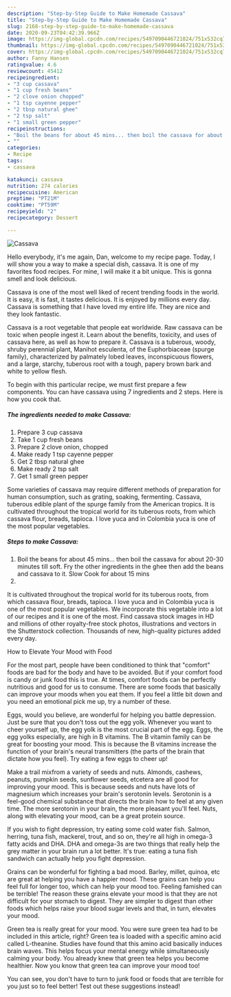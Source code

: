 ```yaml
---
description: "Step-by-Step Guide to Make Homemade Cassava"
title: "Step-by-Step Guide to Make Homemade Cassava"
slug: 2168-step-by-step-guide-to-make-homemade-cassava
date: 2020-09-23T04:42:39.966Z
image: https://img-global.cpcdn.com/recipes/5497090446721024/751x532cq70/cassava-recipe-main-photo.jpg
thumbnail: https://img-global.cpcdn.com/recipes/5497090446721024/751x532cq70/cassava-recipe-main-photo.jpg
cover: https://img-global.cpcdn.com/recipes/5497090446721024/751x532cq70/cassava-recipe-main-photo.jpg
author: Fanny Hansen
ratingvalue: 4.6
reviewcount: 45412
recipeingredient:
- "3 cup cassava"
- "1 cup fresh beans"
- "2 clove onion chopped"
- "1 tsp cayenne pepper"
- "2 tbsp natural ghee"
- "2 tsp salt"
- "1 small green pepper"
recipeinstructions:
- "Boil the beans for about 45 mins... then boil the cassava for about 20-30 minutes till soft. Fry the other ingredients in the ghee then add the beans and cassava to it. Slow Cook for about 15 mins"
- ""
categories:
- Recipe
tags:
- cassava

katakunci: cassava 
nutrition: 274 calories
recipecuisine: American
preptime: "PT21M"
cooktime: "PT59M"
recipeyield: "2"
recipecategory: Dessert

---
```



![Cassava](https://img-global.cpcdn.com/recipes/5497090446721024/751x532cq70/cassava-recipe-main-photo.jpg)

Hello everybody, it's me again, Dan, welcome to my recipe page. Today, I will show you a way to make a special dish, cassava. It is one of my favorites food recipes. For mine, I will make it a bit unique. This is gonna smell and look delicious.

Cassava is one of the most well liked of recent trending foods in the world. It is easy, it is fast, it tastes delicious. It is enjoyed by millions every day. Cassava is something that I have loved my entire life. They are nice and they look fantastic.

Cassava is a root vegetable that people eat worldwide. Raw cassava can be toxic when people ingest it. Learn about the benefits, toxicity, and uses of cassava here, as well as how to prepare it. Cassava is a tuberous, woody, shruby perennial plant, Manihot esculenta, of the Euphorbiaceae (spurge family), characterized by palmately lobed leaves, inconspicuous flowers, and a large, starchy, tuberous root with a tough, papery brown bark and white to yellow flesh.


To begin with this particular recipe, we must first prepare a few components. You can have cassava using 7 ingredients and 2 steps. Here is how you cook that.

<!--inarticleads1-->

##### The ingredients needed to make Cassava:

1. Prepare 3 cup cassava
1. Take 1 cup fresh beans
1. Prepare 2 clove onion, chopped
1. Make ready 1 tsp cayenne pepper
1. Get 2 tbsp natural ghee
1. Make ready 2 tsp salt
1. Get 1 small green pepper


Some varieties of cassava may require different methods of preparation for human consumption, such as grating, soaking, fermenting. Cassava, tuberous edible plant of the spurge family from the American tropics. It is cultivated throughout the tropical world for its tuberous roots, from which cassava flour, breads, tapioca. I love yuca and in Colombia yuca is one of the most popular vegetables. 

<!--inarticleads2-->

##### Steps to make Cassava:

1. Boil the beans for about 45 mins... then boil the cassava for about 20-30 minutes till soft. Fry the other ingredients in the ghee then add the beans and cassava to it. Slow Cook for about 15 mins
1. 


It is cultivated throughout the tropical world for its tuberous roots, from which cassava flour, breads, tapioca. I love yuca and in Colombia yuca is one of the most popular vegetables. We incorporate this vegetable into a lot of our recipes and it is one of the most. Find cassava stock images in HD and millions of other royalty-free stock photos, illustrations and vectors in the Shutterstock collection. Thousands of new, high-quality pictures added every day. 

How to Elevate Your Mood with Food


For the most part, people have been conditioned to think that "comfort" foods are bad for the body and have to be avoided. But if your comfort food is candy or junk food this is true. At times, comfort foods can be perfectly nutritious and good for us to consume. There are some foods that basically can improve your moods when you eat them. If you feel a little bit down and you need an emotional pick me up, try a number of these.

Eggs, would you believe, are wonderful for helping you battle depression. Just be sure that you don't toss out the egg yolk. Whenever you want to cheer yourself up, the egg yolk is the most crucial part of the egg. Eggs, the egg yolks especially, are high in B vitamins. The B vitamin family can be great for boosting your mood. This is because the B vitamins increase the function of your brain's neural transmitters (the parts of the brain that dictate how you feel). Try eating a few eggs to cheer up!

Make a trail mixfrom a variety of seeds and nuts. Almonds, cashews, peanuts, pumpkin seeds, sunflower seeds, etcetera are all good for improving your mood. This is because seeds and nuts have lots of magnesium which increases your brain's serotonin levels. Serotonin is a feel-good chemical substance that directs the brain how to feel at any given time. The more serotonin in your brain, the more pleasant you'll feel. Nuts, along with elevating your mood, can be a great protein source.

If you wish to fight depression, try eating some cold water fish. Salmon, herring, tuna fish, mackerel, trout, and so on, they're all high in omega-3 fatty acids and DHA. DHA and omega-3s are two things that really help the grey matter in your brain run a lot better. It's true: eating a tuna fish sandwich can actually help you fight depression. 

Grains can be wonderful for fighting a bad mood. Barley, millet, quinoa, etc are great at helping you have a happier mood. These grains can help you feel full for longer too, which can help your mood too. Feeling famished can be terrible! The reason these grains elevate your mood is that they are not difficult for your stomach to digest. They are simpler to digest than other foods which helps raise your blood sugar levels and that, in turn, elevates your mood.

Green tea is really great for your mood. You were sure green tea had to be included in this article, right? Green tea is loaded with a specific amino acid called L-theanine. Studies have found that this amino acid basically induces brain waves. This helps focus your mental energy while simultaneously calming your body. You already knew that green tea helps you become healthier. Now you know that green tea can improve your mood too!

You can see, you don't have to turn to junk food or foods that are terrible for you just so to feel better! Test out  these suggestions  instead!

